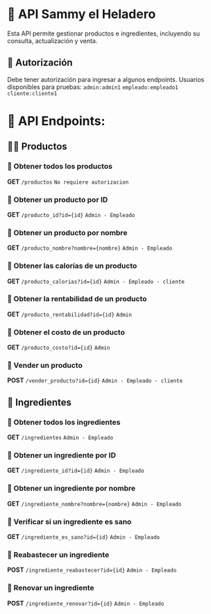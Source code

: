 # 🐧 API Sammy el Heladero

Esta API permite gestionar productos e ingredientes, incluyendo su consulta, actualización y venta.

## 🔐 Autorización

Debe tener autorización para ingresar a algunos endpoints.
    Usuarios disponibles para pruebas: 
    `admin:admin1`
    `empleado:empleado1`
    `cliente:cliente1`

# 📌 API Endpoints:
## 🍨🥤 Productos

### 🔹 Obtener todos los productos
**GET** `/productos` `No requiere autorizacion`

### 🔹 Obtener un producto por ID
**GET** `/producto_id?id={id}` `Admin - Empleado`

### 🔹 Obtener un producto por nombre
**GET** `/producto_nombre?nombre={nombre}` `Admin - Empleado`

### 🔹 Obtener las calorías de un producto
**GET** `/producto_calorias?id={id}` `Admin - Empleado - cliente`

### 🔹 Obtener la rentabilidad de un producto
**GET** `/producto_rentabilidad?id={id}` `Admin`

### 🔹 Obtener el costo de un producto
**GET** `/producto_costo?id={id}` `Admin`

### 🔹 Vender un producto
**POST** `/vender_producto?id={id}` `Admin - Empleado - cliente`

## 🍓 Ingredientes

### 🔹 Obtener todos los ingredientes
**GET** `/ingredientes` `Admin - Empleado`

### 🔹 Obtener un ingrediente por ID
**GET** `/ingrediente_id?id={id}` `Admin - Empleado`

### 🔹 Obtener un ingrediente por nombre
**GET** `/ingrediente_nombre?nombre={nombre}` `Admin - Empleado`

### 🔹 Verificar si un ingrediente es sano
**GET** `/ingrediente_es_sano?id={id}` `Admin - Empleado`

### 🔹 Reabastecer un ingrediente
**POST** `/ingrediente_reabastecer?id={id}` `Admin - Empleado`

### 🔹 Renovar un ingrediente
**POST** `/ingrediente_renovar?id={id}` `Admin - Empleado`

